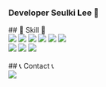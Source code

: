 <!--
**tanda9236/tanda9236** is a ✨ _special_ ✨ repository because its `README.md` (this file) appears on your GitHub profile.

Here are some ideas to get you started:

- 🔭 I’m currently working on ...
- 🌱 I’m currently learning ...
- 👯 I’m looking to collaborate on ...
- 🤔 I’m looking for help with ...
- 💬 Ask me about ...
- 📫 How to reach me: ...
- 😄 Pronouns: ...
- ⚡ Fun fact: ...
-->

### Developer Seulki Lee 👋

<div align="left">
## 🔨 Skill 🔨
<div>
    <img src="https://img.shields.io/badge/Java-007396?style=for-the-badge&logo=Java&logoColor=white"> 
    <img src="https://img.shields.io/badge/Html5-E34F26?style=flat-square&logo=html5&logoColor=white"> 
    <img src="https://img.shields.io/badge/CSS3-1572B6?style=flat-square&logo=css3&logoColor=white"> 
    <img src="https://img.shields.io/badge/JavaScript-F7DF1E?style=flat-square&logo=javascript&logoColor=black"> 
  	<img src="https://img.shields.io/badge/mysql-4479A1?style=for-the-badge&logo=mysql&logoColor=white">
  	<img src="https://img.shields.io/badge/oracle-F80000?style=for-the-badge&logo=oracle&logoColor=white">
    <br>
  	<img src="https://img.shields.io/badge/Eclipse-2C2255?style=for-the-badge&logo=eclipseide&logoColor=white">
  	<img src="https://img.shields.io/badge/STS3-6DB33F?style=for-the-badge&logo=spring&logoColor=white">
  	<img src="https://img.shields.io/badge/GitHub-181717?style=for-the-badge&logo=github&logoColor=white">
</div>
<br>
## 📞 Contact 📞
<div style="display:flex; flex-direction:row;">
    <a href="mailto:boong2469@gmail.com">
        <img src="https://img.shields.io/badge/Gmail-EA4335?style=for-the-badge&logo=Gmail&logoColor=white"> 
    </a>
</div>
</div>
